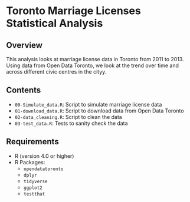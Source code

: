 # Toronto Marriage Licenses Statistical Analysis

## Overview

This analysis looks at marriage license data in Toronto from 2011 to 2013. Using data from Open Data Toronto, we look at the trend over time and across different civic centres in the cityy.

## Contents

- `00-Simulate_data.R`: Script to simulate marriage license data
- `01-download_data.R`: Script to download data from Open Data Toronto
- `02-data_cleaning.R`: Script to clean  the data
- `03-test_data.R`: Tests to sanity check the data


## Requirements

- R (version 4.0 or higher)
- R Packages:
  - `opendatatoronto`
  - `dplyr`
  - `tidyverse`
  - `ggplot2`
  - `testthat`
